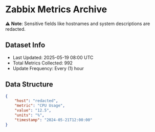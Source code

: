 # Zabbix Metrics Archive

⚠️ **Note**: Sensitive fields like hostnames and system descriptions are redacted.

## Dataset Info
- Last Updated: 2025-05-19 08:00 UTC
- Total Metrics Collected: 992
- Update Frequency: Every (1) hour

## Data Structure
```json
{
    "host": "redacted",
    "metric": "CPU Usage",
    "value": "12.5",
    "units": "%",
    "timestamp": "2024-05-21T12:00:00"
}
```
